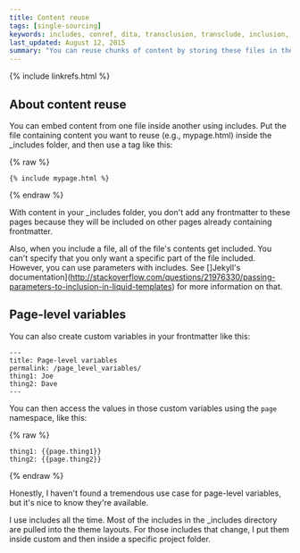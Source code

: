 ```yaml
---
title: Content reuse
tags: [single-sourcing]
keywords: includes, conref, dita, transclusion, transclude, inclusion, reference
last_updated: August 12, 2015
summary: "You can reuse chunks of content by storing these files in the includes folder. You then choose to include the file where you need it. This works similar to conref in DITA, except that you can include the file in any content type."
---
```

{% include linkrefs.html %} 

## About content reuse
You can embed content from one file inside another using includes. Put the file containing content you want to reuse (e.g., mypage.html) inside the \_includes folder, and then use a tag like this:

{% raw %}
```
{% include mypage.html %}
```
{% endraw %}

With content in your \_includes folder, you don't add any frontmatter to these pages because they will be included on other pages already containing frontmatter.

Also, when you include a file, all of the file's contents get included. You can't specify that you only want a specific part of the file included. However, you can use parameters with includes. See []Jekyll's documentation](http://stackoverflow.com/questions/21976330/passing-parameters-to-inclusion-in-liquid-templates) for more information on that.

## Page-level variables

You can also create custom variables in your frontmatter like this: 

```
---
title: Page-level variables
permalink: /page_level_variables/
thing1: Joe
thing2: Dave
---
```

You can then access the values in those custom variables using the `page` namespace, like this:


{% raw %}
```
thing1: {{page.thing1}}
thing2: {{page.thing2}}
```
{% endraw %}

Honestly, I haven't found a tremendous use case for page-level variables, but it's nice to know they're available. 

I use includes all the time. Most of the includes in the \_includes directory are pulled into the theme layouts. For those includes that change, I put them inside custom and then inside a specific project folder. 


